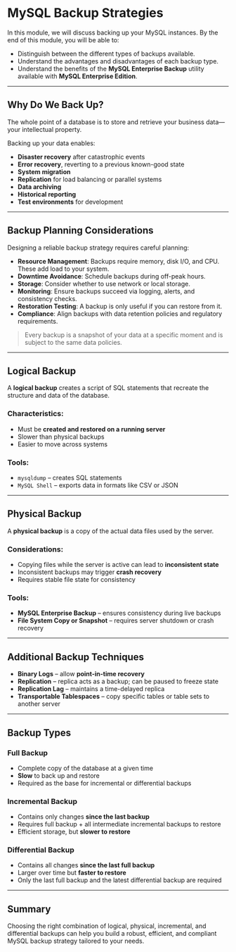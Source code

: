 # MySQL Backup Strategies

In this module, we will discuss backing up your MySQL instances. By the end of this module, you will be able to:

- Distinguish between the different types of backups available.
- Understand the advantages and disadvantages of each backup type.
- Understand the benefits of the **MySQL Enterprise Backup** utility available with **MySQL Enterprise Edition**.

---

## Why Do We Back Up?

The whole point of a database is to store and retrieve your business data—your intellectual property.

Backing up your data enables:

- **Disaster recovery** after catastrophic events
- **Error recovery**, reverting to a previous known-good state
- **System migration**
- **Replication** for load balancing or parallel systems
- **Data archiving**
- **Historical reporting**
- **Test environments** for development

---

## Backup Planning Considerations

Designing a reliable backup strategy requires careful planning:

- **Resource Management**: Backups require memory, disk I/O, and CPU. These add load to your system.
- **Downtime Avoidance**: Schedule backups during off-peak hours.
- **Storage**: Consider whether to use network or local storage.
- **Monitoring**: Ensure backups succeed via logging, alerts, and consistency checks.
- **Restoration Testing**: A backup is only useful if you can restore from it.
- **Compliance**: Align backups with data retention policies and regulatory requirements.

> Every backup is a snapshot of your data at a specific moment and is subject to the same data policies.

---

## Logical Backup

A **logical backup** creates a script of SQL statements that recreate the structure and data of the database. 

### Characteristics:

- Must be **created and restored on a running server**
- Slower than physical backups
- Easier to move across systems

### Tools:

- `mysqldump` – creates SQL statements
- `MySQL Shell` – exports data in formats like CSV or JSON

---

## Physical Backup

A **physical backup** is a copy of the actual data files used by the server.

### Considerations:

- Copying files while the server is active can lead to **inconsistent state**
- Inconsistent backups may trigger **crash recovery**
- Requires stable file state for consistency

### Tools:

- **MySQL Enterprise Backup** – ensures consistency during live backups
- **File System Copy or Snapshot** – requires server shutdown or crash recovery

---

## Additional Backup Techniques

- **Binary Logs** – allow **point-in-time recovery**
- **Replication** – replica acts as a backup; can be paused to freeze state
- **Replication Lag** – maintains a time-delayed replica
- **Transportable Tablespaces** – copy specific tables or table sets to another server

---

## Backup Types

### Full Backup

- Complete copy of the database at a given time
- **Slow** to back up and restore
- Required as the base for incremental or differential backups

### Incremental Backup

- Contains only changes **since the last backup**
- Requires full backup + all intermediate incremental backups to restore
- Efficient storage, but **slower to restore**

### Differential Backup

- Contains all changes **since the last full backup**
- Larger over time but **faster to restore**
- Only the last full backup and the latest differential backup are required

---

## Summary

Choosing the right combination of logical, physical, incremental, and differential backups can help you build a robust, efficient, and compliant MySQL backup strategy tailored to your needs.
